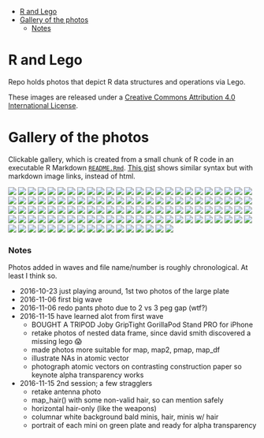 
-   [R and Lego](#r-and-lego)
-   [Gallery of the photos](#gallery-of-the-photos)
    -   [Notes](#notes)

<!-- README.md is generated from README.Rmd. Please edit that file -->
R and Lego
==========

Repo holds photos that depict R data structures and operations via Lego.

These images are released under a [Creative Commons Attribution 4.0 International License](https://creativecommons.org/licenses/by/4.0/).

Gallery of the photos
=====================

Clickable gallery, which is created from a small chunk of R code in an executable R Markdown [`README.Rmd`](README.Rmd). [This gist](https://gist.github.com/jennybc/0239f65633e09df7e5f4) shows similar syntax but with markdown image links, instead of html.

<a href="lego-rstats_001.jpg"><img src="lego-rstats_001-smaller.jpg"></a> <a href="lego-rstats_002.jpg"><img src="lego-rstats_002-smaller.jpg"></a> <a href="lego-rstats_003.jpg"><img src="lego-rstats_003-smaller.jpg"></a> <a href="lego-rstats_004.jpg"><img src="lego-rstats_004-smaller.jpg"></a> <a href="lego-rstats_005.jpg"><img src="lego-rstats_005-smaller.jpg"></a> <a href="lego-rstats_006.jpg"><img src="lego-rstats_006-smaller.jpg"></a> <a href="lego-rstats_007.jpg"><img src="lego-rstats_007-smaller.jpg"></a> <a href="lego-rstats_008.jpg"><img src="lego-rstats_008-smaller.jpg"></a> <a href="lego-rstats_009.jpg"><img src="lego-rstats_009-smaller.jpg"></a> <a href="lego-rstats_010.jpg"><img src="lego-rstats_010-smaller.jpg"></a> <a href="lego-rstats_011.jpg"><img src="lego-rstats_011-smaller.jpg"></a> <a href="lego-rstats_012.jpg"><img src="lego-rstats_012-smaller.jpg"></a> <a href="lego-rstats_013.jpg"><img src="lego-rstats_013-smaller.jpg"></a> <a href="lego-rstats_014.jpg"><img src="lego-rstats_014-smaller.jpg"></a> <a href="lego-rstats_015.jpg"><img src="lego-rstats_015-smaller.jpg"></a> <a href="lego-rstats_016.jpg"><img src="lego-rstats_016-smaller.jpg"></a> <a href="lego-rstats_017.jpg"><img src="lego-rstats_017-smaller.jpg"></a> <a href="lego-rstats_018.jpg"><img src="lego-rstats_018-smaller.jpg"></a> <a href="lego-rstats_019.jpg"><img src="lego-rstats_019-smaller.jpg"></a> <a href="lego-rstats_020.jpg"><img src="lego-rstats_020-smaller.jpg"></a> <a href="lego-rstats_021.jpg"><img src="lego-rstats_021-smaller.jpg"></a> <a href="lego-rstats_022.jpg"><img src="lego-rstats_022-smaller.jpg"></a> <a href="lego-rstats_023.jpg"><img src="lego-rstats_023-smaller.jpg"></a> <a href="lego-rstats_024.jpg"><img src="lego-rstats_024-smaller.jpg"></a> <a href="lego-rstats_025.jpg"><img src="lego-rstats_025-smaller.jpg"></a> <a href="lego-rstats_026.jpg"><img src="lego-rstats_026-smaller.jpg"></a> <a href="lego-rstats_027.jpg"><img src="lego-rstats_027-smaller.jpg"></a> <a href="lego-rstats_028.jpg"><img src="lego-rstats_028-smaller.jpg"></a> <a href="lego-rstats_029.jpg"><img src="lego-rstats_029-smaller.jpg"></a> <a href="lego-rstats_030.jpg"><img src="lego-rstats_030-smaller.jpg"></a> <a href="lego-rstats_031.jpg"><img src="lego-rstats_031-smaller.jpg"></a> <a href="lego-rstats_032.jpg"><img src="lego-rstats_032-smaller.jpg"></a> <a href="lego-rstats_033.jpg"><img src="lego-rstats_033-smaller.jpg"></a> <a href="lego-rstats_034.jpg"><img src="lego-rstats_034-smaller.jpg"></a> <a href="lego-rstats_035.jpg"><img src="lego-rstats_035-smaller.jpg"></a> <a href="lego-rstats_036.jpg"><img src="lego-rstats_036-smaller.jpg"></a> <a href="lego-rstats_037.jpg"><img src="lego-rstats_037-smaller.jpg"></a> <a href="lego-rstats_038.jpg"><img src="lego-rstats_038-smaller.jpg"></a> <a href="lego-rstats_039.jpg"><img src="lego-rstats_039-smaller.jpg"></a> <a href="lego-rstats_040.jpg"><img src="lego-rstats_040-smaller.jpg"></a> <a href="lego-rstats_041.jpg"><img src="lego-rstats_041-smaller.jpg"></a> <a href="lego-rstats_101.jpg"><img src="lego-rstats_101-smaller.jpg"></a> <a href="lego-rstats_102.jpg"><img src="lego-rstats_102-smaller.jpg"></a> <a href="lego-rstats_103.jpg"><img src="lego-rstats_103-smaller.jpg"></a> <a href="lego-rstats_104.jpg"><img src="lego-rstats_104-smaller.jpg"></a> <a href="lego-rstats_105.jpg"><img src="lego-rstats_105-smaller.jpg"></a> <a href="lego-rstats_106.jpg"><img src="lego-rstats_106-smaller.jpg"></a> <a href="lego-rstats_107.jpg"><img src="lego-rstats_107-smaller.jpg"></a> <a href="lego-rstats_108.jpg"><img src="lego-rstats_108-smaller.jpg"></a> <a href="lego-rstats_109.jpg"><img src="lego-rstats_109-smaller.jpg"></a> <a href="lego-rstats_110.jpg"><img src="lego-rstats_110-smaller.jpg"></a> <a href="lego-rstats_111.jpg"><img src="lego-rstats_111-smaller.jpg"></a> <a href="lego-rstats_112.jpg"><img src="lego-rstats_112-smaller.jpg"></a> <a href="lego-rstats_113.jpg"><img src="lego-rstats_113-smaller.jpg"></a> <a href="lego-rstats_114.jpg"><img src="lego-rstats_114-smaller.jpg"></a> <a href="lego-rstats_115.jpg"><img src="lego-rstats_115-smaller.jpg"></a> <a href="lego-rstats_116.jpg"><img src="lego-rstats_116-smaller.jpg"></a> <a href="lego-rstats_117.jpg"><img src="lego-rstats_117-smaller.jpg"></a> <a href="lego-rstats_118.jpg"><img src="lego-rstats_118-smaller.jpg"></a> <a href="lego-rstats_119.jpg"><img src="lego-rstats_119-smaller.jpg"></a> <a href="lego-rstats_120.jpg"><img src="lego-rstats_120-smaller.jpg"></a> <a href="lego-rstats_121.jpg"><img src="lego-rstats_121-smaller.jpg"></a> <a href="lego-rstats_122.jpg"><img src="lego-rstats_122-smaller.jpg"></a> <a href="lego-rstats_123.jpg"><img src="lego-rstats_123-smaller.jpg"></a> <a href="lego-rstats_124.jpg"><img src="lego-rstats_124-smaller.jpg"></a> <a href="lego-rstats_125.jpg"><img src="lego-rstats_125-smaller.jpg"></a> <a href="lego-rstats_126.jpg"><img src="lego-rstats_126-smaller.jpg"></a> <a href="lego-rstats_127.jpg"><img src="lego-rstats_127-smaller.jpg"></a> <a href="lego-rstats_128.jpg"><img src="lego-rstats_128-smaller.jpg"></a> <a href="lego-rstats_129.jpg"><img src="lego-rstats_129-smaller.jpg"></a> <a href="lego-rstats_130.jpg"><img src="lego-rstats_130-smaller.jpg"></a> <a href="lego-rstats_131.jpg"><img src="lego-rstats_131-smaller.jpg"></a> <a href="lego-rstats_132.jpg"><img src="lego-rstats_132-smaller.jpg"></a> <a href="lego-rstats_133.jpg"><img src="lego-rstats_133-smaller.jpg"></a> <a href="lego-rstats_134.jpg"><img src="lego-rstats_134-smaller.jpg"></a> <a href="lego-rstats_135.jpg"><img src="lego-rstats_135-smaller.jpg"></a> <a href="lego-rstats_136.jpg"><img src="lego-rstats_136-smaller.jpg"></a> <a href="lego-rstats_137.jpg"><img src="lego-rstats_137-smaller.jpg"></a> <a href="lego-rstats_138.jpg"><img src="lego-rstats_138-smaller.jpg"></a> <a href="lego-rstats_139.jpg"><img src="lego-rstats_139-smaller.jpg"></a> <a href="lego-rstats_140.jpg"><img src="lego-rstats_140-smaller.jpg"></a> <a href="lego-rstats_141.jpg"><img src="lego-rstats_141-smaller.jpg"></a> <a href="lego-rstats_142.jpg"><img src="lego-rstats_142-smaller.jpg"></a> <a href="lego-rstats_143.jpg"><img src="lego-rstats_143-smaller.jpg"></a> <a href="lego-rstats_144.jpg"><img src="lego-rstats_144-smaller.jpg"></a> <a href="lego-rstats_145.jpg"><img src="lego-rstats_145-smaller.jpg"></a> <a href="lego-rstats_146.jpg"><img src="lego-rstats_146-smaller.jpg"></a> <a href="lego-rstats_147.jpg"><img src="lego-rstats_147-smaller.jpg"></a> <a href="lego-rstats_148.jpg"><img src="lego-rstats_148-smaller.jpg"></a> <a href="lego-rstats_149.jpg"><img src="lego-rstats_149-smaller.jpg"></a> <a href="lego-rstats_150.jpg"><img src="lego-rstats_150-smaller.jpg"></a> <a href="lego-rstats_151.jpg"><img src="lego-rstats_151-smaller.jpg"></a> <a href="lego-rstats_152.jpg"><img src="lego-rstats_152-smaller.jpg"></a> <a href="lego-rstats_153.jpg"><img src="lego-rstats_153-smaller.jpg"></a> <a href="lego-rstats_154.jpg"><img src="lego-rstats_154-smaller.jpg"></a> <a href="lego-rstats_155.jpg"><img src="lego-rstats_155-smaller.jpg"></a> <a href="lego-rstats_156.jpg"><img src="lego-rstats_156-smaller.jpg"></a> <a href="lego-rstats_157.jpg"><img src="lego-rstats_157-smaller.jpg"></a> <a href="lego-rstats_158.jpg"><img src="lego-rstats_158-smaller.jpg"></a> <a href="lego-rstats_159.jpg"><img src="lego-rstats_159-smaller.jpg"></a> <a href="lego-rstats_160.jpg"><img src="lego-rstats_160-smaller.jpg"></a> <a href="lego-rstats_161.jpg"><img src="lego-rstats_161-smaller.jpg"></a> <a href="lego-rstats_162.jpg"><img src="lego-rstats_162-smaller.jpg"></a> <a href="lego-rstats_163.jpg"><img src="lego-rstats_163-smaller.jpg"></a> <a href="lego-rstats_164.jpg"><img src="lego-rstats_164-smaller.jpg"></a> <a href="lego-rstats_165.jpg"><img src="lego-rstats_165-smaller.jpg"></a> <a href="lego-rstats_166.jpg"><img src="lego-rstats_166-smaller.jpg"></a> <a href="lego-rstats_167.jpg"><img src="lego-rstats_167-smaller.jpg"></a> <a href="lego-rstats_168.jpg"><img src="lego-rstats_168-smaller.jpg"></a> <a href="lego-rstats_169.jpg"><img src="lego-rstats_169-smaller.jpg"></a> <a href="lego-rstats_170.jpg"><img src="lego-rstats_170-smaller.jpg"></a> <a href="lego-rstats_171.jpg"><img src="lego-rstats_171-smaller.jpg"></a> <a href="lego-rstats_172.jpg"><img src="lego-rstats_172-smaller.jpg"></a> <a href="lego-rstats_173.jpg"><img src="lego-rstats_173-smaller.jpg"></a> <a href="lego-rstats_174.jpg"><img src="lego-rstats_174-smaller.jpg"></a> <a href="lego-rstats_175.jpg"><img src="lego-rstats_175-smaller.jpg"></a> <a href="lego-rstats_176.jpg"><img src="lego-rstats_176-smaller.jpg"></a>

### Notes

Photos added in waves and file name/number is roughly chronological. At least I think so.

-   2016-10-23 just playing around, 1st two photos of the large plate
-   2016-11-06 first big wave
-   2016-11-06 redo pants photo due to 2 vs 3 peg gap (wtf?)
-   2016-11-15 have learned alot from first wave
    -   BOUGHT A TRIPOD Joby GripTight GorillaPod Stand PRO for iPhone
    -   retake photos of nested data frame, since david smith discovered a missing lego :scream:
    -   made photos more suitable for map, map2, pmap, map\_df
    -   illustrate NAs in atomic vector
    -   photograph atomic vectors on contrasting construction paper so keynote alpha transparency works
-   2016-11-15 2nd session; a few stragglers
    -   retake antenna photo
    -   map\_hair() with some non-valid hair, so can mention safely
    -   horizontal hair-only (like the weapons)
    -   columnar white background bald minis, hair, minis w/ hair
    -   portrait of each mini on green plate and ready for alpha transparency
